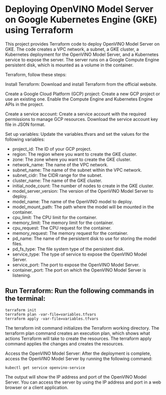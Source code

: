 
# Deploying OpenVINO Model Server on Google Kubernetes Engine (GKE) using Terraform
This project provides Terraform code to deploy OpenVINO Model Server on GKE. The code creates a VPC network, a subnet, a GKE cluster, a Kubernetes deployment for the OpenVINO Model Server, and a Kubernetes service to expose the server. The server runs on a Google Compute Engine persistent disk, which is mounted as a volume in the container.

Terraform, follow these steps:

Install Terraform: Download and install Terraform from the official website.

Create a Google Cloud Platform (GCP) project: Create a new GCP project or use an existing one. Enable the Compute Engine and Kubernetes Engine APIs in the project.

Create a service account: Create a service account with the required permissions to manage GCP resources. Download the service account key file in JSON format.

Set up variables: Update the  variables.tfvars and set the values for the following variables:

* project_id: The ID of your GCP project.
* region: The region where you want to create the GKE cluster.
* zone: The zone where you want to create the GKE cluster.
* network_name: The name of the VPC network.
* subnet_name: The name of the subnet within the VPC network.
* subnet_cidr: The CIDR range for the subnet.
* cluster_name: The name of the GKE cluster.
* initial_node_count: The number of nodes to create in the GKE cluster.
* model_server_version: The version of the OpenVINO Model Server to deploy.
* model_name: The name of the OpenVINO model to deploy.
* model_mount_path: The path where the model will be mounted in the container.
* cpu_limit: The CPU limit for the container.
* memory_limit: The memory limit for the container.
* cpu_request: The CPU request for the container.
* memory_request: The memory request for the container.
* pd_name: The name of the persistent disk to use for storing the model files.
* pd_fs_type: The file system type of the persistent disk.
* service_type: The type of service to expose the OpenVINO Model Server.
* service_port: The port to expose the OpenVINO Model Server.
* container_port: The port on which the OpenVINO Model Server is listening.

## Run Terraform: Run the following commands in the terminal:


```
terraform init
terraform plan -var-file=variables.tfvars
terraform apply -var-file=variables.tfvars
```
The terraform init command initializes the Terraform working directory. The terraform plan command creates an execution plan, which shows what actions Terraform will take to create the resources. The terraform apply command applies the changes and creates the resources.

Access the OpenVINO Model Server: After the deployment is complete, access the OpenVINO Model Server by running the following command:
```
kubectl get service openvino-service
```
The output will show the IP address and port of the OpenVINO Model Server. You can access the server by using the IP address and port in a web browser or a client application.
